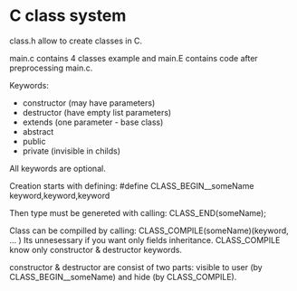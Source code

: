 # C class system

class.h allow to create classes in C.

main.c contains 4 classes example and main.E contains code after preprocessing main.c.

Keywords:
 - constructor  (may have parameters)
 - destructor   (have empty list parameters)
 - extends      (one parameter - base class)
 - abstract     
 - public
 - private      (invisible in childs)

All keywords are optional.

Creation starts with defining:  #define CLASS_BEGIN__someName keyword,keyword,keyword

Then type must be genereted with calling: CLASS_END(someName);

Class can be compilled by calling:  CLASS_COMPILE(someName)(keyword, ... )
Its unnesessary if you want only fields inheritance.
CLASS_COMPILE know only constructor & destructor keywords.

constructor & destructor are consist of two parts: visible to user (by CLASS_BEGIN__someName) and hide (by CLASS_COMPILE).






